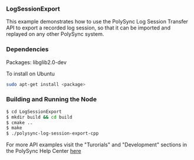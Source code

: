 ### LogSessionExport

This example demonstrates how to use the PolySync Log Session Transfer API to export a recorded log session, so that it can be imported and replayed on any other PolySync system.

### Dependencies

Packages: libglib2.0-dev

To install on Ubuntu

```bash
sudo apt-get install <package>
```

### Building and Running the Node

```bash
$ cd LogSessionExport 
$ mkdir build && cd build
$ cmake ..
$ make
$ ./polysync-log-session-export-cpp
```

For more API examples visit the "Turorials" and "Development" sections in the PolySync Help Center [here](https://help.polysync.io/articles/)